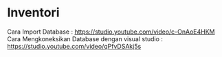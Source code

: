 # Inventori
Cara Import Database : https://studio.youtube.com/video/c-OnAoE4HKM
Cara Mengkoneksikan Database dengan visual studio : https://studio.youtube.com/video/qPfvDSAkj5s
